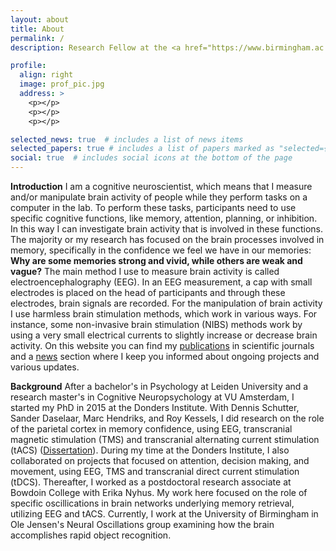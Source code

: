 ```yaml
---
layout: about
title: About
permalink: /
description: Research Fellow at the <a href="https://www.birmingham.ac.uk/research/centre-for-human-brain-health/index.aspx">Centre for Human Brain Health at the University of Birmingham</a> <i><small>&nbsp;&nbsp;&nbsp;&nbsp;(she/her)</small></i>

profile:
  align: right
  image: prof_pic.jpg
  address: >
    <p></p>
    <p></p>
    <p></p>

selected_news: true  # includes a list of news items
selected_papers: true # includes a list of papers marked as "selected={true}"
social: true  # includes social icons at the bottom of the page
---
```


<strong>Introduction</strong>
I am a cognitive neuroscientist, which means that I measure and/or manipulate brain activity of people while they perform tasks on a computer in the lab. To perform these tasks, participants need to use specific cognitive functions, like memory, attention, planning, or inhibition. In this way I can investigate brain activity that is involved in these functions. The majority or my research has focused on the brain processes involved in memory, specifically in the confidence we feel we have in our memories: <b>Why are some memories strong and vivid, while others are weak and vague?</b> The main method I use to measure brain activity is called electroencephalography (EEG). In an EEG measurement, a cap with small electrodes is placed on the head of participants and through these electrodes, brain signals are recorded. For the manipulation of brain activity I use harmless brain stimulation methods, which work in various ways. For instance, some non-invasive brain stimulation (NIBS) methods work by using a very small electrical currents to slightly increase or decrease brain activity.
On this website you can find my <a href="https://syanahwynn.github.io/publications/">publications</a> in scientific journals and a <a href="https://syanahwynn.github.io/news/">news</a> section where I keep you informed about ongoing projects and various updates.

<strong>Background</strong>
After a bachelor's in Psychology at Leiden University and a research master's in Cognitive Neuropsychology at VU Amsterdam, I started my PhD in 2015 at the Donders Institute. With Dennis Schutter, Sander Daselaar, Marc Hendriks, and Roy Kessels, I did research on the role of the parietal cortex in memory confidence, using EEG, transcranial magnetic stimulation (TMS) and transcranial alternating current stimulation (tACS) (<a href="https://repository.ubn.ru.nl/bitstream/handle/2066/216190/216190.pdf">Dissertation</a>). During my time at the Donders Institute, I also collaborated on projects that focused on attention, decision making, and movement, using EEG, TMS and transcranial direct current stimulation (tDCS). Thereafter, I worked as a postdoctoral research associate at Bowdoin College with Erika Nyhus. My work here focused on the role of specific oscillications in brain networks underlying memory retrieval, utilizing EEG and tACS. Currently, I work at the University of Birmingham in Ole Jensen's Neural Oscillations group examining how the brain accomplishes rapid object recognition.


